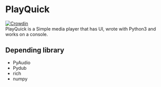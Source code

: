 # PlayQuick
[![Crowdin](https://badges.crowdin.net/playquick/localized.svg)](https://crowdin.com/project/playquick)  
PlayQuick is a Simple media player that has UI, wrote with Python3 and works on a console.

## Depending library
- PyAudio
- Pydub
- rich
- numpy
